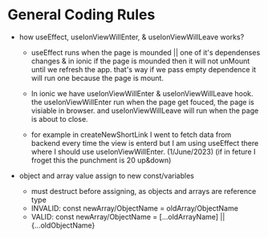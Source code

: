 # General Coding Rules

- how useEffect, useIonViewWillEnter, & useIonViewWillLeave works?

  - useEffect runs when the page is mounded || one of it's dependenses changes & in ionic if the page is mounded then it will not unMount until we refresh the app. that's way if we pass empty dependence it will run one because the page is mount.

  - In ionic we have useIonViewWillEnter & useIonViewWillLeave hook. the useIonViewWillEnter run when the page get fouced, the page is visiable in browser. and useIonViewWillLeave will run when the page is about to close.

  - for example in createNewShortLink I went to fetch data from backend every time the view is enterd but I am using useEffect there where I should use useIonViewWillEnter. (1/June/2023) (if in feture I froget this the punchment is 20 up&down)

- object and array value assign to new const/variables
  - must destruct before assigning, as objects and arrays are reference type
  - INVALID: const newArray/ObjectName = oldArray/ObjectName
  - VALID: const newArray/ObjectName = [...oldArrayName] || {...oldObjectName}
